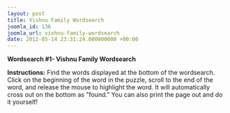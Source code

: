```yaml
---
layout: post
title: Vishnu Family Wordsearch
joomla_id: 136
joomla_url: vishnu-family-wordsearch
date: 2012-05-14 23:31:24.000000000 +00:00
---
```

 **Wordsearch #1- Vishnu Family Wordsearch**

**Instructions:** Find the words displayed at the bottom of the wordsearch. Click on the beginning of the word in the puzzle, scroll to the end of the word, and release the mouse to highlight the word. It will automatically cross out on the bottom as "found." You can also print the page out and do it yourself!

